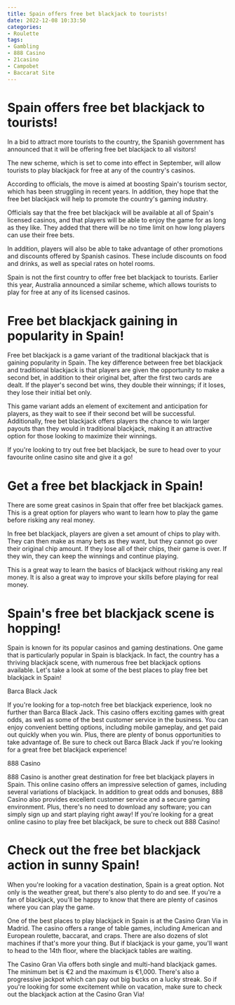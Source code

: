 ```yaml
---
title: Spain offers free bet blackjack to tourists!
date: 2022-12-08 10:33:50
categories:
- Roulette
tags:
- Gambling
- 888 Casino
- 21casino
- Campobet
- Baccarat Site
---
```



#  Spain offers free bet blackjack to tourists!

In a bid to attract more tourists to the country, the Spanish government has announced that it will be offering free bet blackjack to all visitors!

The new scheme, which is set to come into effect in September, will allow tourists to play blackjack for free at any of the country's casinos.

According to officials, the move is aimed at boosting Spain's tourism sector, which has been struggling in recent years. In addition, they hope that the free bet blackjack will help to promote the country's gaming industry.

Officials say that the free bet blackjack will be available at all of Spain's licensed casinos, and that players will be able to enjoy the game for as long as they like. They added that there will be no time limit on how long players can use their free bets.

In addition, players will also be able to take advantage of other promotions and discounts offered by Spanish casinos. These include discounts on food and drinks, as well as special rates on hotel rooms.

Spain is not the first country to offer free bet blackjack to tourists. Earlier this year, Australia announced a similar scheme, which allows tourists to play for free at any of its licensed casinos.

#  Free bet blackjack gaining in popularity in Spain!

Free bet blackjack is a game variant of the traditional blackjack that is gaining popularity in Spain. The key difference between free bet blackjack and traditional blackjack is that players are given the opportunity to make a second bet, in addition to their original bet, after the first two cards are dealt. If the player's second bet wins, they double their winnings; if it loses, they lose their initial bet only.

This game variant adds an element of excitement and anticipation for players, as they wait to see if their second bet will be successful. Additionally, free bet blackjack offers players the chance to win larger payouts than they would in traditional blackjack, making it an attractive option for those looking to maximize their winnings.

If you're looking to try out free bet blackjack, be sure to head over to your favourite online casino site and give it a go!

#  Get a free bet blackjack in Spain!

There are some great casinos in Spain that offer free bet blackjack games. This is a great option for players who want to learn how to play the game before risking any real money.

In free bet blackjack, players are given a set amount of chips to play with. They can then make as many bets as they want, but they cannot go over their original chip amount. If they lose all of their chips, their game is over. If they win, they can keep the winnings and continue playing.

This is a great way to learn the basics of blackjack without risking any real money. It is also a great way to improve your skills before playing for real money.

#  Spain's free bet blackjack scene is hopping!

Spain is known for its popular casinos and gaming destinations. One game that is particularly popular in Spain is blackjack. In fact, the country has a thriving blackjack scene, with numerous free bet blackjack options available. Let's take a look at some of the best places to play free bet blackjack in Spain!

Barca Black Jack

If you're looking for a top-notch free bet blackjack experience, look no further than Barca Black Jack. This casino offers exciting games with great odds, as well as some of the best customer service in the business. You can enjoy convenient betting options, including mobile gameplay, and get paid out quickly when you win. Plus, there are plenty of bonus opportunities to take advantage of. Be sure to check out Barca Black Jack if you're looking for a great free bet blackjack experience!

888 Casino

888 Casino is another great destination for free bet blackjack players in Spain. This online casino offers an impressive selection of games, including several variations of blackjack. In addition to great odds and bonuses, 888 Casino also provides excellent customer service and a secure gaming environment. Plus, there's no need to download any software; you can simply sign up and start playing right away! If you're looking for a great online casino to play free bet blackjack, be sure to check out 888 Casino!

#  Check out the free bet blackjack action in sunny Spain!

When you're looking for a vacation destination, Spain is a great option. Not only is the weather great, but there's also plenty to do and see. If you're a fan of blackjack, you'll be happy to know that there are plenty of casinos where you can play the game.

One of the best places to play blackjack in Spain is at the Casino Gran Via in Madrid. The casino offers a range of table games, including American and European roulette, baccarat, and craps. There are also dozens of slot machines if that's more your thing. But if blackjack is your game, you'll want to head to the 14th floor, where the blackjack tables are waiting.

The Casino Gran Via offers both single and multi-hand blackjack games. The minimum bet is €2 and the maximum is €1,000. There's also a progressive jackpot which can pay out big bucks on a lucky streak. So if you're looking for some excitement while on vacation, make sure to check out the blackjack action at the Casino Gran Via!